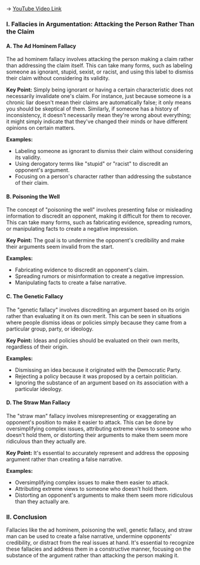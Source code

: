 -> [YouTube Video Link](https://www.youtube.com/watch?v=NRrcdzlK32A&list=PLE2A771BBA7773B62&index=19&pp=iAQB)

### I. Fallacies in Argumentation: Attacking the Person Rather Than the Claim
#### A. The Ad Hominem Fallacy

The ad hominem fallacy involves attacking the person making a claim rather than addressing the claim itself. This can take many forms, such as labeling someone as ignorant, stupid, sexist, or racist, and using this label to dismiss their claim without considering its validity.

**Key Point:** Simply being ignorant or having a certain characteristic does not necessarily invalidate one's claim. For instance, just because someone is a chronic liar doesn't mean their claims are automatically false; it only means you should be skeptical of them. Similarly, if someone has a history of inconsistency, it doesn't necessarily mean they're wrong about everything; it might simply indicate that they've changed their minds or have different opinions on certain matters.

**Examples:**

* Labeling someone as ignorant to dismiss their claim without considering its validity.
* Using derogatory terms like "stupid" or "racist" to discredit an opponent's argument.
* Focusing on a person's character rather than addressing the substance of their claim.

#### B. Poisoning the Well

The concept of "poisoning the well" involves presenting false or misleading information to discredit an opponent, making it difficult for them to recover. This can take many forms, such as fabricating evidence, spreading rumors, or manipulating facts to create a negative impression.

**Key Point:** The goal is to undermine the opponent's credibility and make their arguments seem invalid from the start.

**Examples:**

* Fabricating evidence to discredit an opponent's claim.
* Spreading rumors or misinformation to create a negative impression.
* Manipulating facts to create a false narrative.

#### C. The Genetic Fallacy

The "genetic fallacy" involves discrediting an argument based on its origin rather than evaluating it on its own merit. This can be seen in situations where people dismiss ideas or policies simply because they came from a particular group, party, or ideology.

**Key Point:** Ideas and policies should be evaluated on their own merits, regardless of their origin.

**Examples:**

* Dismissing an idea because it originated with the Democratic Party.
* Rejecting a policy because it was proposed by a certain politician.
* Ignoring the substance of an argument based on its association with a particular ideology.

#### D. The Straw Man Fallacy

The "straw man" fallacy involves misrepresenting or exaggerating an opponent's position to make it easier to attack. This can be done by oversimplifying complex issues, attributing extreme views to someone who doesn't hold them, or distorting their arguments to make them seem more ridiculous than they actually are.

**Key Point:** It's essential to accurately represent and address the opposing argument rather than creating a false narrative.

**Examples:**

* Oversimplifying complex issues to make them easier to attack.
* Attributing extreme views to someone who doesn't hold them.
* Distorting an opponent's arguments to make them seem more ridiculous than they actually are.

### II. Conclusion
Fallacies like the ad hominem, poisoning the well, genetic fallacy, and straw man can be used to create a false narrative, undermine opponents' credibility, or distract from the real issues at hand. It's essential to recognize these fallacies and address them in a constructive manner, focusing on the substance of the argument rather than attacking the person making it.